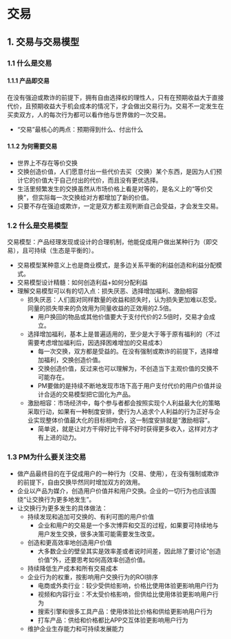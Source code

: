 # 交易



## 1. 交易与交易模型

### 1.1 什么是交易

#### 1.1.1 产品即交易

在没有强迫或欺诈的前提下，拥有自由选择权的理性人，只有在预期收益大于直接代价，且预期收益大于机会成本的情况下，才会做出交易行为。交易不一定发生在买卖双方，人的每次行为都可以看作他与世界做的一次交易。

- “交易”最核心的两点：预期得到什么、付出什么

#### 1.1.2 为何需要交易

- 世界上不存在等价交换
- 交换创造价值，人们愿意付出一些代价去买（交换）某个东西，是因为人们预计它的价值大于自己付出的代价，而且没有更优选择。
- 生活里频繁发生的交换虽然从市场价格上看是对等的，是名义上的“等价交换”，但实际每一次交换给对方都增加了新的价值。
- 只要不存在强迫或欺诈，一定是双方都主观判断自己会受益，才会发生交易。

### 1.2 什么是交易模型

交易模型：产品经理发现或设计的合理机制，他能促成用户做出某种行为（即交易），且可持续（生态是平衡的）。

- 交易模型某种意义上也是商业模式，是多边关系平衡的利益创造和利益分配模式。
- 交易模型设计精髓：如何创造利益+如何分配利益
- 理解交易模型可以有的切入点：损失厌恶、选择增加福利、激励相容
    - 损失厌恶：人们面对同样数量的收益和损失时，认为损失更加难以忍受。同量的损失带来的负效用为同量收益的正效用的2.5倍。
        - 用户换回的物品或其他价值要大于支付代价的2.5倍时，交易才会成立。
    - 选择增加福利，基本上是普遍适用的，至少是大于等于原有福利的（不过需要考虑增加福利后，因选择困难增加的交易成本）
        - 每一次交换，双方都是受益的。在没有强制或欺诈的前提下，选择增加福利，交换创造价值。
        - 交换创造价值，反过来也可以理解为，不创造当下主观价值的交换不可能存在。
        - PM要做的是持续不断地发现市场下高于用户支付代价的用户价值并设计合适的交易模型把它固化为产品。
    - 激励相容：市场经济中，每个参与者都会按照实现个人利益最大化的策略采取行动，如果有一种制度安排，使行为人追求个人利益的行为正好与企业实现整体价值最大化的目标相吻合，这一制度安排就是“激励相容”。
        - 简单说，就是让对方干得好比干得不好时获得更多收入，这样对方才有上进的动力。

### 1.3 PM为什么要关注交易

- 做产品最终目的在于促成用户的一种行为（交易、使用），在没有强制或欺诈的前提下，自由交换毕然同时增加双方的效用。
- 企业以产品为媒介，创造用户价值并和用户交换。企业的一切行为也应该围绕“让交换行为更多地发生”。
- 让交换行为更多发生的具体做法：
    - 持续发现和追加可交换的、有利可图的用户价值
        - 企业和用户的交易是一个多次博弈和交互的过程，如果要可持续地与用户发生交换，很多决策可能需要发生改变。
    - 创造和更高效率地创造用户价值
        - 大多数企业的壁垒其实是效率差或者说时间差，因此除了要讨论“创造价值”外，还要思考如何高效率创造价值。
    - 持续降低生产成本和所有交易成本
    - 企业行为的权重，按影响用户交换行为的ROI排序
        - 电商或外卖行业：较少受供给影响，价格比使用体验更影响用户行为
        - 视频和内容行业：不太受价格影响，但供给比使用体验更影响用户行为
        - 搜索引擎和很多工具产品：使用体验比价格和供给更影响用户行为
        - 打车产品：供给和价格都比APP交互体验更影响用户行为
    - 维护企业生存能力和可持续发展能力